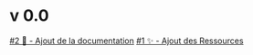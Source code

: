 # v 0.0

[#2 📄 - Ajout de la documentation](https://github.com/Qimon/NatureCollection/issues/3)
[#1 ✨ - Ajout des Ressources](https://github.com/Qimon/NatureCollection/issues/1)
